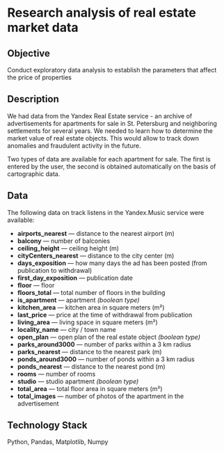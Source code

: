 # Research analysis of real estate market data

## Objective
Conduct exploratory data analysis to establish the parameters that affect the price of properties

## Description
We had data from the Yandex Real Estate service - an archive of advertisements for apartments for sale in St. Petersburg and neighboring settlements for several years. We needed to learn how to determine the market value of real estate objects. This would allow to track down anomalies and fraudulent activity in the future. 

Two types of data are available for each apartment for sale. The first is entered by the user, the second is obtained automatically on the basis of cartographic data. 

## Data
The following data on track listens in the Yandex.Music service were available:
- **airports_nearest** — distance to the nearest airport (m)
- **balcony** — number of balconies
- **ceiling_height** — ceiling height (m)
- **cityCenters_nearest** — distance to the city center (m)
- **days_exposition** — how many days the ad has been posted (from publication to withdrawal)
- **first_day_exposition** — publication date
- **floor** — floor
- **floors_total** — total number of floors in the building
- **is_apartment** — apartment *(boolean type)*
- **kitchen_area** — kitchen area in square meters (m²)
- **last_price** — price at the time of withdrawal from publication
- **living_area** — living space in square meters (m²)
- **locality_name** — city / town name
- **open_plan** — open plan of the real estate object *(boolean type)*
- **parks_around3000** — number of parks within a 3 km radius
- **parks_nearest** — distance to the nearest park (m)
- **ponds_around3000** — number of ponds within a 3 km radius
- **ponds_nearest** — distance to the nearest pond (m)
- **rooms** — number of rooms
- **studio** — studio apartment *(boolean type)*
- **total_area** — total floor area in square meters (m²)
- **total_images** — number of photos of the apartment in the advertisement

## Technology Stack
Python, Pandas, Matplotlib, Numpy
